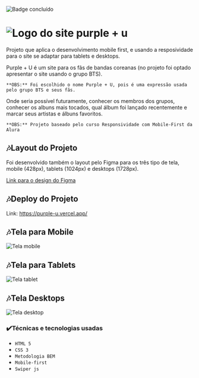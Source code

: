 ![Badge concluído](https://img.shields.io/badge/STATUS-CONCLU%C3%8DDO-green)


# ![Logo do site purple + u](https://i.imgur.com/t1r9Ig5.png)

Projeto que aplica o desenvolvimento mobile first, e usando a resposividade para o site se adaptar para tablets e desktops.

Purple + U é um site para os fãs de bandas coreanas (no projeto foi optado apresentar o site usando o grupo BTS).

    **OBS:** Foi escolhido o nome Purple + U, pois é uma expressão usada pelo grupo BTS e seus fãs.

Onde seria possível futuramente, conhecer os membros dos grupos, conhecer os albuns mais tocados, qual álbum foi lançado recentemente e marcar seus artistas e álbuns favoritos.

    **OBS:** Projeto baseado pelo curso Responsividade com Mobile-First da Alura
    
## :notes:Layout do Projeto

Foi desenvolvido também o layout pelo Figma para os três tipo de tela, mobile (428px), tablets (1024px) e desktops (1728px).

[Link para o design do Figma](https://www.figma.com/file/4jSAakpmWf0J8dGVKnIxEO/Purple-You?node-id=0%3A1)

## :notes:Deploy do Projeto
  Link: https://purple-u.vercel.app/

## :notes:Tela para Mobile

![Tela mobile](https://i.imgur.com/Q3A8QUn.png)

## :notes:Tela para Tablets

![Tela tablet](https://i.imgur.com/L0XLcYV.png)

## :notes:Tela Desktops

![Tela desktop](https://i.imgur.com/nPxbKw6.png)

### :heavy_check_mark:Técnicas e tecnologias usadas

-  ``HTML 5``
-  ``CSS 3``
-  ``Metodologia BEM``
- ``Mobile-first``
- ``Swiper js``
